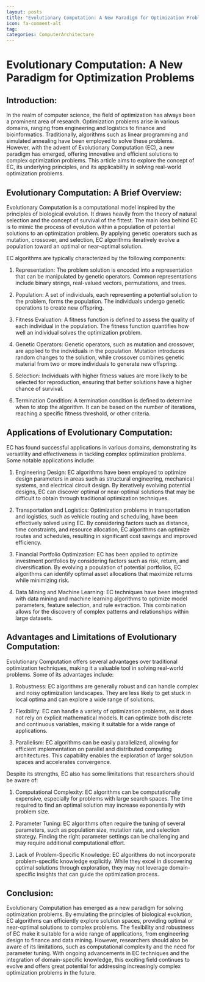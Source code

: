 ```yaml
---
layout: posts
title: "Evolutionary Computation: A New Paradigm for Optimization Problems"
icon: fa-comment-alt
tag:      
categories: ComputerArchitecture
---
```



# Evolutionary Computation: A New Paradigm for Optimization Problems

## Introduction:

In the realm of computer science, the field of optimization has always been a prominent area of research. Optimization problems arise in various domains, ranging from engineering and logistics to finance and bioinformatics. Traditionally, algorithms such as linear programming and simulated annealing have been employed to solve these problems. However, with the advent of Evolutionary Computation (EC), a new paradigm has emerged, offering innovative and efficient solutions to complex optimization problems. This article aims to explore the concept of EC, its underlying principles, and its applicability in solving real-world optimization problems.

## Evolutionary Computation: A Brief Overview:

Evolutionary Computation is a computational model inspired by the principles of biological evolution. It draws heavily from the theory of natural selection and the concept of survival of the fittest. The main idea behind EC is to mimic the process of evolution within a population of potential solutions to an optimization problem. By applying genetic operators such as mutation, crossover, and selection, EC algorithms iteratively evolve a population toward an optimal or near-optimal solution.

EC algorithms are typically characterized by the following components:

1. Representation: The problem solution is encoded into a representation that can be manipulated by genetic operators. Common representations include binary strings, real-valued vectors, permutations, and trees.

2. Population: A set of individuals, each representing a potential solution to the problem, forms the population. The individuals undergo genetic operations to create new offspring.

3. Fitness Evaluation: A fitness function is defined to assess the quality of each individual in the population. The fitness function quantifies how well an individual solves the optimization problem.

4. Genetic Operators: Genetic operators, such as mutation and crossover, are applied to the individuals in the population. Mutation introduces random changes to the solution, while crossover combines genetic material from two or more individuals to generate new offspring.

5. Selection: Individuals with higher fitness values are more likely to be selected for reproduction, ensuring that better solutions have a higher chance of survival.

6. Termination Condition: A termination condition is defined to determine when to stop the algorithm. It can be based on the number of iterations, reaching a specific fitness threshold, or other criteria.

## Applications of Evolutionary Computation:

EC has found successful applications in various domains, demonstrating its versatility and effectiveness in tackling complex optimization problems. Some notable applications include:

1. Engineering Design: EC algorithms have been employed to optimize design parameters in areas such as structural engineering, mechanical systems, and electrical circuit design. By iteratively evolving potential designs, EC can discover optimal or near-optimal solutions that may be difficult to obtain through traditional optimization techniques.

2. Transportation and Logistics: Optimization problems in transportation and logistics, such as vehicle routing and scheduling, have been effectively solved using EC. By considering factors such as distance, time constraints, and resource allocation, EC algorithms can optimize routes and schedules, resulting in significant cost savings and improved efficiency.

3. Financial Portfolio Optimization: EC has been applied to optimize investment portfolios by considering factors such as risk, return, and diversification. By evolving a population of potential portfolios, EC algorithms can identify optimal asset allocations that maximize returns while minimizing risk.

4. Data Mining and Machine Learning: EC techniques have been integrated with data mining and machine learning algorithms to optimize model parameters, feature selection, and rule extraction. This combination allows for the discovery of complex patterns and relationships within large datasets.

## Advantages and Limitations of Evolutionary Computation:

Evolutionary Computation offers several advantages over traditional optimization techniques, making it a valuable tool in solving real-world problems. Some of its advantages include:

1. Robustness: EC algorithms are generally robust and can handle complex and noisy optimization landscapes. They are less likely to get stuck in local optima and can explore a wide range of solutions.

2. Flexibility: EC can handle a variety of optimization problems, as it does not rely on explicit mathematical models. It can optimize both discrete and continuous variables, making it suitable for a wide range of applications.

3. Parallelism: EC algorithms can be easily parallelized, allowing for efficient implementation on parallel and distributed computing architectures. This capability enables the exploration of larger solution spaces and accelerates convergence.

Despite its strengths, EC also has some limitations that researchers should be aware of:

1. Computational Complexity: EC algorithms can be computationally expensive, especially for problems with large search spaces. The time required to find an optimal solution may increase exponentially with problem size.

2. Parameter Tuning: EC algorithms often require the tuning of several parameters, such as population size, mutation rate, and selection strategy. Finding the right parameter settings can be challenging and may require additional computational effort.

3. Lack of Problem-Specific Knowledge: EC algorithms do not incorporate problem-specific knowledge explicitly. While they excel in discovering optimal solutions through exploration, they may not leverage domain-specific insights that can guide the optimization process.

## Conclusion:

Evolutionary Computation has emerged as a new paradigm for solving optimization problems. By emulating the principles of biological evolution, EC algorithms can efficiently explore solution spaces, providing optimal or near-optimal solutions to complex problems. The flexibility and robustness of EC make it suitable for a wide range of applications, from engineering design to finance and data mining. However, researchers should also be aware of its limitations, such as computational complexity and the need for parameter tuning. With ongoing advancements in EC techniques and the integration of domain-specific knowledge, this exciting field continues to evolve and offers great potential for addressing increasingly complex optimization problems in the future.